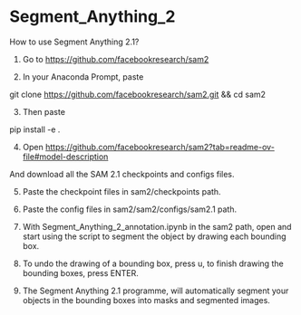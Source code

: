 # Segment_Anything_2

How to use Segment Anything 2.1?

1. Go to https://github.com/facebookresearch/sam2

2. In your Anaconda Prompt, paste

git clone https://github.com/facebookresearch/sam2.git && cd sam2

3. Then paste

pip install -e .

4. Open https://github.com/facebookresearch/sam2?tab=readme-ov-file#model-description

And download all the SAM 2.1 checkpoints and configs files.

5. Paste the checkpoint files in sam2/checkpoints path.

6. Paste the config files in sam2/sam2/configs/sam2.1 path.

7. With Segment_Anything_2_annotation.ipynb in the sam2 path, open and start using the script to segment the object by drawing each bounding box.

8. To undo the drawing of a bounding box, press u, to finish drawing the bounding boxes, press ENTER.

9. The Segment Anything 2.1 programme, will automatically segment your objects in the bounding boxes into masks and segmented images.
